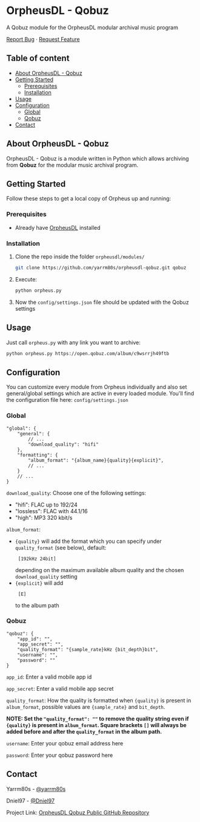 <!-- PROJECT INTRO -->

OrpheusDL - Qobuz
=================

A Qobuz module for the OrpheusDL modular archival music program

[Report Bug](https://github.com/yarrm80s/orpheusdl/issues)
·
[Request Feature](https://github.com/yarrm80s/orpheusdl/issues)


## Table of content

- [About OrpheusDL - Qobuz](#about-orpheusdl-qobuz)
- [Getting Started](#getting-started)
    - [Prerequisites](#prerequisites)
    - [Installation](#installation)
- [Usage](#usage)
- [Configuration](#configuration)
    - [Global](#global)
    - [Qobuz](#qobuz)
- [Contact](#contact)


<!-- ABOUT ORPHEUS -->
## About OrpheusDL - Qobuz

OrpheusDL - Qobuz is a module written in Python which allows archiving from **Qobuz** for the modular music archival program.


<!-- GETTING STARTED -->
## Getting Started

Follow these steps to get a local copy of Orpheus up and running:

### Prerequisites

* Already have [OrpheusDL](https://github.com/yarrm80s/orpheusdl) installed

### Installation

1. Clone the repo inside the folder `orpheusdl/modules/`
   ```sh
   git clone https://github.com/yarrm80s/orpheusdl-qobuz.git qobuz
   ```
2. Execute:
   ```sh
   python orpheus.py
   ```
3. Now the `config/settings.json` file should be updated with the Qobuz settings

<!-- USAGE EXAMPLES -->
## Usage

Just call `orpheus.py` with any link you want to archive:

```sh
python orpheus.py https://open.qobuz.com/album/c9wsrrjh49ftb
```

<!-- CONFIGURATION -->
## Configuration

You can customize every module from Orpheus individually and also set general/global settings which are active in every
loaded module. You'll find the configuration file here: `config/settings.json`

### Global

```json5
"global": {
    "general": {
        // ...
        "download_quality": "hifi"
    },
    "formatting": {
        "album_format": "{album_name}{quality}{explicit}",
        // ...
    }
    // ...
}
```

`download_quality`: Choose one of the following settings:
* "hifi": FLAC up to 192/24
* "lossless": FLAC with 44.1/16
* "high": MP3 320 kbit/s

`album_format`:
* `{quality}` will add the format which you can specify under `quality_format` (see below), default:
    ```
     [192kHz 24bit]
    ```
  depending on the maximum available album quality and the chosen `download_quality` setting
* `{explicit}` will add
    ```
     [E]
    ```
  to the album path 

### Qobuz
```json5
"qobuz": {
    "app_id": "",
    "app_secret": "",
    "quality_format": "{sample_rate}kHz {bit_depth}bit",
    "username": "",
    "password": ""
}
```
`app_id`: Enter a valid mobile app id

`app_secret`: Enter a valid mobile app secret

`quality_format`: How the quality is formatted when `{quality}` is present in `album_format`, possible values are 
`{sample_rate}` and `bit_depth`.

**NOTE: Set the `"quality_format": ""` to remove the quality string even if `{quality}` is present in `album_format`. 
Square brackets `[]` will always be added before and after the `quality_format` in the album path.**

`username`: Enter your qobuz email address here

`password`: Enter your qobuz password here

<!-- Contact -->
## Contact

Yarrm80s - [@yarrm80s](https://github.com/yarrm80s)

Dniel97 - [@Dniel97](https://github.com/Dniel97)

Project Link: [OrpheusDL Qobuz Public GitHub Repository](https://github.com/yarrm80s/orpheusdl-qobuz)
